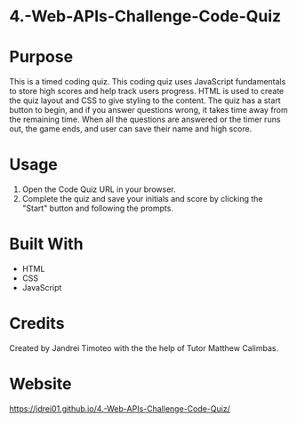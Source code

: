 # 4.-Web-APIs-Challenge-Code-Quiz

# Purpose
This is a timed coding quiz. This coding quiz uses JavaScript fundamentals to store high scores and help track users progress. HTML is used to create the quiz layout and CSS to give styling to the content. The quiz has a start button to begin, and if you answer questions wrong, it takes time away from the remaining time. When all the questions are answered or the timer runs out, the game ends, and user can save their name and high score.

# Usage
1. Open the Code Quiz URL in your browser.
2. Complete the quiz and save your initials and score by clicking the "Start" button and following the prompts.

# Built With
* HTML
* CSS
* JavaScript

# Credits
Created by Jandrei Timoteo with the the help of Tutor Matthew Calimbas.

# Website
https://jdrei01.github.io/4.-Web-APIs-Challenge-Code-Quiz/